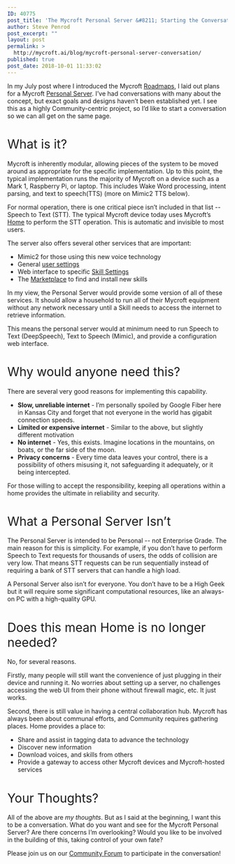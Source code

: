 ```yaml
---
ID: 40775
post_title: 'The Mycroft Personal Server &#8211; Starting the Conversation'
author: Steve Penrod
post_excerpt: ""
layout: post
permalink: >
  http://mycroft.ai/blog/mycroft-personal-server-conversation/
published: true
post_date: 2018-10-01 11:33:02
---
```

<span style="font-weight: 400;">In my July post where I introduced the Mycroft </span><a href="https://mycroft.ai/blog/many-roads-one-destination/" target="_blank" rel="noopener"><span style="font-weight: 400;">Roadmaps</span></a><span style="font-weight: 400;">, I laid out plans for a Mycroft </span><a href="https://docs.google.com/document/d/1VJsk9xmFig1qAP-wH_SAB-3xyKRx28Z47IwlJWJMqOM" target="_blank" rel="noopener"><span style="font-weight: 400;">Personal Server</span></a><span style="font-weight: 400;">. I’ve had conversations with many about the concept, but exact goals and designs haven’t been established yet. I see this as a highly Community-centric project, so I’d like to start a conversation so we can all get on the same page.</span>
<h1><span style="font-weight: 400;">What is it?</span></h1>
<span style="font-weight: 400;">Mycroft is inherently modular, allowing pieces of the system to be moved around as appropriate for the specific implementation. Up to this point, the typical implementation runs the majority of Mycroft on a device such as a Mark 1, Raspberry Pi, or laptop. This includes Wake Word processing, intent parsing, and text to speech(TTS)</span><span style="font-weight: 400;"> (more on Mimic2 TTS below)</span><span style="font-weight: 400;">.</span>

<span style="font-weight: 400;">For normal operation, there is one critical piece isn’t included in that list -- Speech to Text (STT). The typical Mycroft device today uses Mycroft’s </span><a href="http://home.mycroft.ai" target="_blank" rel="noopener"><span style="font-weight: 400;">Home</span></a><span style="font-weight: 400;"> to perform the STT operation. This is automatic and invisible to most users.</span>

<span style="font-weight: 400;">The server also offers several other services that are important:</span>
<ul>
 	<li style="font-weight: 400;"><span style="font-weight: 400;">Mimic2 for those using this new voice technology</span></li>
 	<li style="font-weight: 400;"><span style="font-weight: 400;">General </span><a href="https://home.mycroft.ai/#/setting/basic" target="_blank" rel="noopener"><span style="font-weight: 400;">user settings</span></a></li>
 	<li style="font-weight: 400;"><span style="font-weight: 400;">Web interface to specific </span><a href="https://home.mycroft.ai/#/skill" target="_blank" rel="noopener"><span style="font-weight: 400;">Skill Settings</span></a></li>
 	<li style="font-weight: 400;"><span style="font-weight: 400;">The </span><a href="https://market.mycroft.ai" target="_blank" rel="noopener"><span style="font-weight: 400;">Marketplace</span></a><span style="font-weight: 400;"> to find and install new skills</span></li>
</ul>
<span style="font-weight: 400;">In my view, the Personal Server would provide some version of all of these services. It should allow a household to run all of their Mycroft equipment without any network necessary until a Skill needs to access the internet to retrieve information.</span>

<span style="font-weight: 400;">This means the personal server would at minimum need to run Speech to Text (DeepSpeech), Text to Speech (Mimic), and provide a configuration web interface.</span>
<h1><span style="font-weight: 400;">Why would anyone need this?</span></h1>
<span style="font-weight: 400;">There are several very good reasons for implementing this capability.</span>
<ul>
 	<li style="font-weight: 400;"><span style="font-weight: 400;"><strong>Slow, unreliable internet</strong> - </span><span style="font-weight: 400;">I’m personally spoiled by Google Fiber here in Kansas City and forget that not everyone in the world has gigabit connection speeds.</span></li>
 	<li style="font-weight: 400;"><span style="font-weight: 400;"><strong>Limited or expensive internet</strong> - </span><span style="font-weight: 400;">Similar to the above, but slightly different motivation</span></li>
 	<li style="font-weight: 400;"><span style="font-weight: 400;"><strong>No internet</strong> - </span><span style="font-weight: 400;">Yes, this exists. Imagine locations in the mountains, on boats, or the far side of the moon.</span></li>
 	<li style="font-weight: 400;"><span style="font-weight: 400;"><strong>Privacy concerns</strong> - </span><span style="font-weight: 400;">Every time data leaves your control, there is a possibility of others misusing it, not safeguarding it adequately, or it being intercepted.</span></li>
</ul>
<span style="font-weight: 400;">For those willing to accept the responsibility, keeping all operations within a home provides the ultimate in reliability and security.</span>
<h1><span style="font-weight: 400;">What a Personal Server Isn’t</span></h1>
<span style="font-weight: 400;">The Personal Server is intended to be Personal -- not Enterprise Grade. The main reason for this is simplicity. For example, if you don’t have to perform Speech to Text requests for thousands of users, the odds of collision are very low. That means STT requests can be run sequentially instead of requiring a bank of STT servers that can handle a high load.</span>

<span style="font-weight: 400;">A Personal Server also isn’t for everyone. You don’t have to be a High Geek but it will require some significant computational resources, like an always-on PC with a high-quality GPU.</span>
<h1><span style="font-weight: 400;">Does this mean Home is no longer needed?</span></h1>
<span style="font-weight: 400;">No, for several reasons.</span>

<span style="font-weight: 400;">Firstly, many people will still want the convenience of just plugging in their device and running it. No worries about setting up a server, no challenges accessing the web UI from their phone without firewall magic, etc. It just works.</span>

<span style="font-weight: 400;">Second, there is still value in having a central collaboration hub. Mycroft has always been about communal efforts, and Community requires gathering places. Home provides a place to:</span>
<ul>
 	<li style="font-weight: 400;"><span style="font-weight: 400;">Share and assist in tagging data to advance the technology</span></li>
 	<li style="font-weight: 400;"><span style="font-weight: 400;">Discover new information</span></li>
 	<li style="font-weight: 400;"><span style="font-weight: 400;">Download voices, and skills from others</span></li>
 	<li style="font-weight: 400;"><span style="font-weight: 400;">Provide a gateway to access other Mycroft devices and Mycroft-hosted services</span></li>
</ul>
<h1><span style="font-weight: 400;">Your Thoughts?</span></h1>
<span style="font-weight: 400;">All of the above are </span><i><span style="font-weight: 400;">my</span></i> <i><span style="font-weight: 400;">thoughts</span></i><span style="font-weight: 400;">. But as I said at the beginning, I want this to be a conversation. What do you want and see for the Mycroft Personal Server? Are there concerns I’m overlooking? Would you like to be involved in the building of this, taking control of your own fate?</span>

<span style="font-weight: 400;">Please join us on our <a href="https://community.mycroft.ai/t/the-mycroft-personal-server-starting-the-conversation/4691" target="_blank" rel="noopener">Community Forum</a> to participate in the conversation!</span>